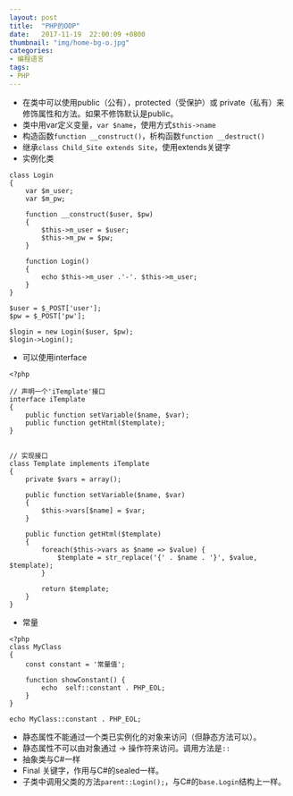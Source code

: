 ```yaml
---
layout: post
title:  "PHP的OOP"
date:   2017-11-19  22:00:09 +0800
thumbnail: "img/home-bg-o.jpg"
categories: 
- 编程语言
tags:
- PHP
---
```


- 在类中可以使用public（公有），protected（受保护）或 private（私有）来修饰属性和方法。如果不修饰默认是public。
- 类中用var定义变量，`var $name`，使用方式`$this->name`
- 构造函数`function __construct()`，析构函数`function __destruct()`
- 继承`class Child_Site extends Site`，使用extends关键字
- 实例化类

<!--more-->

```
class Login
{
    var $m_user;
    var $m_pw;

    function __construct($user, $pw)
    {
        $this->m_user = $user;
        $this->m_pw = $pw;
    }

    function Login()
    {
        echo $this->m_user .'-'. $this->m_user;
    }
}

$user = $_POST['user'];
$pw = $_POST['pw'];

$login = new Login($user, $pw);
$login->Login();
```
- 可以使用interface

```
<?php

// 声明一个'iTemplate'接口
interface iTemplate
{
    public function setVariable($name, $var);
    public function getHtml($template);
}


// 实现接口
class Template implements iTemplate
{
    private $vars = array();
  
    public function setVariable($name, $var)
    {
        $this->vars[$name] = $var;
    }
  
    public function getHtml($template)
    {
        foreach($this->vars as $name => $value) {
            $template = str_replace('{' . $name . '}', $value, $template);
        }
 
        return $template;
    }
}
```

- 常量

```
<?php
class MyClass
{
    const constant = '常量值';

    function showConstant() {
        echo  self::constant . PHP_EOL;
    }
}

echo MyClass::constant . PHP_EOL;

```

- 静态属性不能通过一个类已实例化的对象来访问（但静态方法可以）。
- 静态属性不可以由对象通过 -> 操作符来访问。调用方法是`::`
- 抽象类与C#一样
- Final 关键字，作用与C#的sealed一样。
- 子类中调用父类的方法`parent::Login();`，与C#的`base.Login`结构上一样。